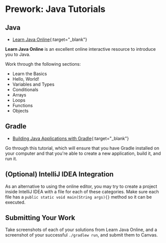# Prework: Java Tutorials

## Java

* [Learn Java Online](http://www.learnjavaonline.org/){:target="_blank"}

**Learn Java Online** is an excellent online interactive resource to introduce you to Java.

Work through the following sections:

* Learn the Basics
* Hello, World!
* Variables and Types
* Conditionals
* Arrays
* Loops
* Functions
* Objects

## Gradle

* [Building Java Applications with Gradle](https://guides.gradle.org/building-java-applications/){:target="_blank"}

Go through this tutorial, which will ensure that you have Gradle installed on your computer and that you're able to create a new application, build it, and run it.

## (Optional) IntelliJ IDEA Integration

As an alternative to using the online editor, you may try to create a project inside IntelliJ IDEA with a file for each of these categories. Make sure each file has a `public static void main(String args){}` method so it can be executed.

## Submitting Your Work

Take screenshots of each of your solutions from Learn Java Online, and a screenshot of your successful `./gradlew run`, and submit them to Canvas.
